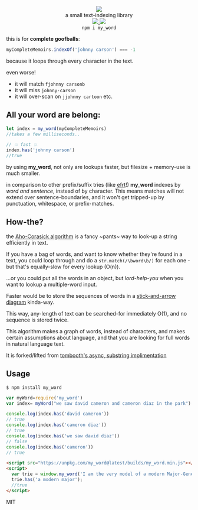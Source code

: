 <div align="center">
  <img src="https://cloud.githubusercontent.com/assets/399657/23590290/ede73772-01aa-11e7-8915-181ef21027bc.png" />
  <div>a small text-indexing library</div>
  <a href="https://npmjs.org/package/my_word">
    <img src="https://img.shields.io/npm/v/my_word.svg?style=flat-square" />
  </a>
  <a href="https://nodejs.org/api/documentation.html#documentation_stability_index">
    <img src="https://img.shields.io/badge/stability-experimental-orange.svg?style=flat-square" />
  </a>
</div>

<div align="center">
  <code>npm i my_word</code>
</div>

this is for **complete goofballs**:

```js
myCompleteMemoirs.indexOf('johnny carson') === -1
```
because it loops through every character in the text.

even worse!
* it will match `fjohnny carsonb`
* it will miss `johnny-carson`
* it will over-scan on `jjohnny cartoon`
etc.

## All your word are belong:
```js
let index = my_word(myCompleteMemoirs)
//takes a few milliseconds..

// 💥 fast 💥
index.has('johnny carson')
//true
```

by using **my_word**, not only are lookups faster, but filesize + memory-use is much smaller.

in comparison to other prefix/suffix tries (like [efrt](https://github.com/nlp-compromise/efrt)!) **my_word** indexes by *word and sentence*, instead of by character.
This means matches will not extend over sentence-boundaries, and it won't get tripped-up by punctuation, whitespace, or prefix-matches.

## How-the?
the [Aho-Corasick algorithm](https://en.wikipedia.org/wiki/Aho%E2%80%93Corasick_string_matching_algorithm) is a fancy ~pants~ way to look-up a string efficiently in text.

If you have a bag of words, and want to know whether they're found in a text, you could loop through and do a ```str.match(/\bword\b/)``` for each one - but that's equally-slow for every lookup (O(n)).

...or you could put all the words in an object, but *lord-help-you* when you want to lookup a multiple-word input.

Faster would be to store the sequences of words in a [stick-and-arrow diagram](https://en.wikipedia.org/wiki/Aho%E2%80%93Corasick_algorithm#/media/File:Ahocorasick.svg) kinda-way.

This way, any-length of text can be searched-for immediately O(1), and no sequence is stored twice.

This algorithm makes a graph of words, instead of characters, and makes certain assumptions about language, and that you are looking for full words in natural language text.

It is forked/lifted from [tombooth's async, substring implimentation](https://github.com/tombooth/aho-corasick.js)

## Usage
```
$ npm install my_word
```

```javascript
var myWord=require('my_word')
var index= myWord("we saw david cameron and cameron diaz in the park")

console.log(index.has('david cameron'))
// true
console.log(index.has('cameron diaz'))
// true
console.log(index.has('we saw david diaz'))
// false
console.log(index.has('cameron'))
// true
````

```html
<script src="https://unpkg.com/my_word@latest/builds/my_word.min.js"></script>
<script>
  var trie = window.my_word('I am the very model of a modern Major-General');
  trie.has('a modern major');
  //true
</script>
```

MIT
